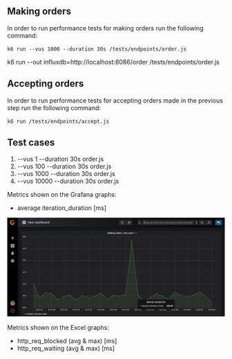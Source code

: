 ## Making orders

In order to run performance tests for making orders run the following command:

```
k6 run --vus 1000 --duration 30s /tests/endpoints/order.js
```

k6 run --out influxdb=http://localhost:8086/order /tests/endpoints/order.js

## Accepting orders

In order to run performance tests for accepting orders made in the previous step run the following command:

```
k6 run /tests/endpoints/accept.js
```

## Test cases 

1. --vus 1 --duration 30s order.js
2. --vus 100 --duration 30s order.js
3. --vus 1000 --duration 30s order.js
4. --vus 10000 --duration 30s order.js

Metrics shown on the Grafana graphs:
- average iteration_duration [ms] 

![GrafanaTC1](/tests/results/GrafanaTC1.png)

Metrics shown on the Excel graphs:
- http_req_blocked (avg & max) [ms]
- http_req_waiting (avg & max) [ms]